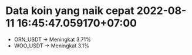 # Data koin yang naik cepat 2022-08-11 16:45:47.059170+07:00

* ORN_USDT -> Meningkat 3.71%
* WOO_USDT -> Meningkat 3.1%
